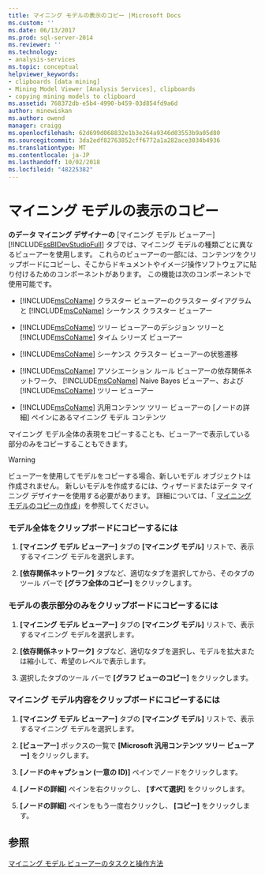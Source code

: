 ```yaml
---
title: マイニング モデルの表示のコピー |Microsoft Docs
ms.custom: ''
ms.date: 06/13/2017
ms.prod: sql-server-2014
ms.reviewer: ''
ms.technology:
- analysis-services
ms.topic: conceptual
helpviewer_keywords:
- clipboards [data mining]
- Mining Model Viewer [Analysis Services], clipboards
- copying mining models to clipboard
ms.assetid: 768372db-e5b4-4990-b459-03d854fd9a6d
author: minewiskan
ms.author: owend
manager: craigg
ms.openlocfilehash: 62d699d068832e1b3e264a9346d03553b9a05d80
ms.sourcegitcommit: 3da2edf82763852cff6772a1a282ace3034b4936
ms.translationtype: MT
ms.contentlocale: ja-JP
ms.lasthandoff: 10/02/2018
ms.locfileid: "48225382"
---
```

# <a name="copy-a-view-of-a-mining-model"></a>マイニング モデルの表示のコピー
  **のデータ マイニング デザイナーの** [マイニング モデル ビューアー] [!INCLUDE[ssBIDevStudioFull](../../includes/ssbidevstudiofull-md.md)] タブでは、マイニング モデルの種類ごとに異なるビューアーを使用します。 これらのビューアーの一部には、コンテンツをクリップボードにコピーし、そこからドキュメントやイメージ操作ソフトウェアに貼り付けるためのコンポーネントがあります。 この機能は次のコンポーネントで使用可能です。  
  
-   [!INCLUDE[msCoName](../../includes/msconame-md.md)] クラスター ビューアーのクラスター ダイアグラムと [!INCLUDE[msCoName](../../includes/msconame-md.md)] シーケンス クラスター ビューアー  
  
-   [!INCLUDE[msCoName](../../includes/msconame-md.md)] ツリー ビューアーのデシジョン ツリーと [!INCLUDE[msCoName](../../includes/msconame-md.md)] タイム シリーズ ビューアー  
  
-   [!INCLUDE[msCoName](../../includes/msconame-md.md)] シーケンス クラスター ビューアーの状態遷移  
  
-   [!INCLUDE[msCoName](../../includes/msconame-md.md)] アソシエーション ルール ビューアーの依存関係ネットワーク、 [!INCLUDE[msCoName](../../includes/msconame-md.md)] Naive Bayes ビューアー、および [!INCLUDE[msCoName](../../includes/msconame-md.md)] ツリー ビューアー  
  
-   [!INCLUDE[msCoName](../../includes/msconame-md.md)] 汎用コンテンツ ツリー ビューアーの [ノードの詳細] ペインにあるマイニング モデル コンテンツ  
  
 マイニング モデル全体の表現をコピーすることも、ビューアーで表示している部分のみをコピーすることもできます。  
  
> [!WARNING]  
>  ビューアーを使用してモデルをコピーする場合、新しいモデル オブジェクトは作成されません。 新しいモデルを作成するには、ウィザードまたはデータ マイニング デザイナーを使用する必要があります。 詳細については、「 [マイニング モデルのコピーの作成](make-a-copy-of-a-mining-model.md)」を参照してください。  
  
### <a name="to-copy-the-complete-model-to-the-clipboard"></a>モデル全体をクリップボードにコピーするには  
  
1.  **[マイニング モデル ビューアー]** タブの **[マイニング モデル]** リストで、表示するマイニング モデルを選択します。  
  
2.  **[依存関係ネットワーク]** タブなど、適切なタブを選択してから、そのタブのツール バーで **[グラフ全体のコピー]** をクリックします。  
  
### <a name="to-copy-the-visible-piece-of-the-model-to-the-clipboard"></a>モデルの表示部分のみをクリップボードにコピーするには  
  
1.  **[マイニング モデル ビューアー]** タブの **[マイニング モデル]** リストで、表示するマイニング モデルを選択します。  
  
2.  **[依存関係ネットワーク]** タブなど、適切なタブを選択し、モデルを拡大または縮小して、希望のレベルで表示します。  
  
3.  選択したタブのツール バーで **[グラフ ビューのコピー]** をクリックします。  
  
### <a name="to-copy-the-mining-model-content-to-the-clipboard"></a>マイニング モデル内容をクリップボードにコピーするには  
  
1.  **[マイニング モデル ビューアー]** タブの **[マイニング モデル]** リストで、表示するマイニング モデルを選択します。  
  
2.  **[ビューアー]** ボックスの一覧で **[Microsoft 汎用コンテンツ ツリー ビューアー]** をクリックします。  
  
3.  **[ノードのキャプション (一意の ID)]** ペインでノードをクリックします。  
  
4.  **[ノードの詳細]** ペインを右クリックし、 **[すべて選択]** をクリックします。  
  
5.  **[ノードの詳細]** ペインをもう一度右クリックし、 **[コピー]** をクリックします。  
  
## <a name="see-also"></a>参照  
 [マイニング モデル ビューアーのタスクと操作方法](mining-model-viewer-tasks-and-how-tos.md)  
  
  
